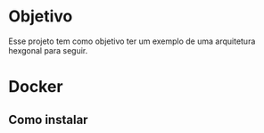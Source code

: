# Objetivo
Esse projeto tem como objetivo ter um exemplo de uma arquitetura hexgonal para seguir.

# Docker
## Como instalar

